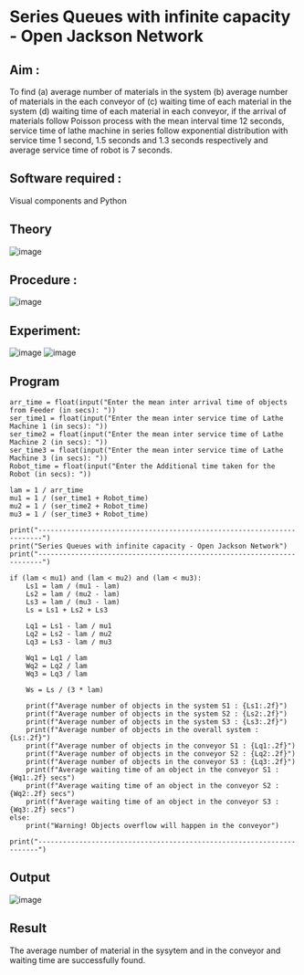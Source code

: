 # Series Queues with infinite capacity - Open Jackson Network

## Aim :
To find (a) average number of materials in the system (b) average number of materials in the each conveyor of (c) waiting time of each material in the system (d) waiting time of each material in each conveyor, if the arrival  of materials follow Poisson process with the mean interval time 12 seconds, service time of  lathe machine in series follow exponential distribution  with service time  1 second, 1.5 seconds and 1.3 seconds respectively and average service time of robot is 7 seconds.

## Software required :
Visual components and Python

## Theory

![image](https://user-images.githubusercontent.com/103921593/203239736-7b81f599-71a8-4ae7-b63e-5d98acd9ea54.png)


## Procedure :

![image](https://user-images.githubusercontent.com/103921593/203239789-bc870dce-6727-487b-a0e2-4fc3f5114889.png)


## Experiment:
![image](https://github.com/user-attachments/assets/33ff24c0-a5b4-43c4-8b9c-a28731272c68)
![image](https://github.com/user-attachments/assets/5795ed0e-337b-4de8-9953-e195039b1afa)




## Program
```
arr_time = float(input("Enter the mean inter arrival time of objects from Feeder (in secs): "))
ser_time1 = float(input("Enter the mean inter service time of Lathe Machine 1 (in secs): "))
ser_time2 = float(input("Enter the mean inter service time of Lathe Machine 2 (in secs): "))
ser_time3 = float(input("Enter the mean inter service time of Lathe Machine 3 (in secs): "))
Robot_time = float(input("Enter the Additional time taken for the Robot (in secs): "))

lam = 1 / arr_time
mu1 = 1 / (ser_time1 + Robot_time)
mu2 = 1 / (ser_time2 + Robot_time)
mu3 = 1 / (ser_time3 + Robot_time)

print("-----------------------------------------------------------------------")
print("Series Queues with infinite capacity - Open Jackson Network")
print("-----------------------------------------------------------------------")

if (lam < mu1) and (lam < mu2) and (lam < mu3):
    Ls1 = lam / (mu1 - lam)
    Ls2 = lam / (mu2 - lam)
    Ls3 = lam / (mu3 - lam)
    Ls = Ls1 + Ls2 + Ls3

    Lq1 = Ls1 - lam / mu1
    Lq2 = Ls2 - lam / mu2
    Lq3 = Ls3 - lam / mu3

    Wq1 = Lq1 / lam
    Wq2 = Lq2 / lam
    Wq3 = Lq3 / lam

    Ws = Ls / (3 * lam)

    print(f"Average number of objects in the system S1 : {Ls1:.2f}")
    print(f"Average number of objects in the system S2 : {Ls2:.2f}")
    print(f"Average number of objects in the system S3 : {Ls3:.2f}")
    print(f"Average number of objects in the overall system : {Ls:.2f}")
    print(f"Average number of objects in the conveyor S1 : {Lq1:.2f}")
    print(f"Average number of objects in the conveyor S2 : {Lq2:.2f}")
    print(f"Average number of objects in the conveyor S3 : {Lq3:.2f}")
    print(f"Average waiting time of an object in the conveyor S1 : {Wq1:.2f} secs")
    print(f"Average waiting time of an object in the conveyor S2 : {Wq2:.2f} secs")
    print(f"Average waiting time of an object in the conveyor S3 : {Wq3:.2f} secs")
else:
    print("Warning! Objects overflow will happen in the conveyor")

print("----------------------------------------------------------------------")

```


## Output
![image](https://github.com/user-attachments/assets/7b62abfb-5609-4ebe-8f8e-760483c36552)


## Result
The average number of material in the sysytem and in the conveyor and waiting time are successfully found.
